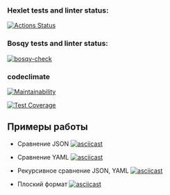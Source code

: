 ### Hexlet tests and linter status:
[![Actions Status](https://github.com/Bosqy/frontend-project-46/workflows/hexlet-check/badge.svg)](https://github.com/Bosqy/frontend-project-46/actions)

### Bosqy tests and linter status:
[![bosqy-check](https://github.com/Bosqy/frontend-project-46/actions/workflows/bosqy-check.yml/badge.svg)](https://github.com/Bosqy/frontend-project-46/actions/workflows/bosqy-check.yml)
 
### codeclimate

[![Maintainability](https://api.codeclimate.com/v1/badges/4fb4697ec2c6b7fb63ad/maintainability)](https://codeclimate.com/github/Bosqy/frontend-project-46/maintainability)

[![Test Coverage](https://api.codeclimate.com/v1/badges/4fb4697ec2c6b7fb63ad/test_coverage)](https://codeclimate.com/github/Bosqy/frontend-project-46/test_coverage)

## Примеры работы
* Сравнение JSON
[![asciicast](https://asciinema.org/a/UCu5r4Hsxe3VRP69Zio60MXYK.svg)](https://asciinema.org/a/UCu5r4Hsxe3VRP69Zio60MXYK)

* Сравнение YAML
[![asciicast](https://asciinema.org/a/BRwEZNUR4ft6wO2RlxJin8UFp.svg)](https://asciinema.org/a/BRwEZNUR4ft6wO2RlxJin8UFp)

* Рекурсивное сравнение JSON, YAML
[![asciicast](https://asciinema.org/a/FGNtt4PZMJZhnJRvshpVPfWeG.svg)](https://asciinema.org/a/FGNtt4PZMJZhnJRvshpVPfWeG)

* Плоский формат
[![asciicast](https://asciinema.org/a/uQ3IdzSxLSlCTKFXKIY91zI1V.svg)](https://asciinema.org/a/uQ3IdzSxLSlCTKFXKIY91zI1V)
